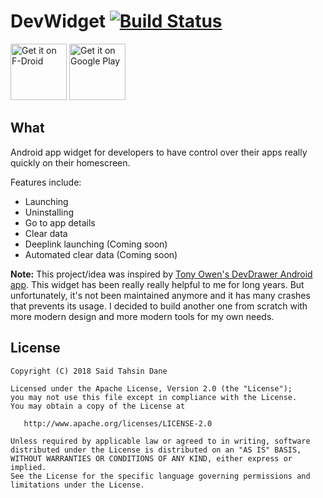 DevWidget [![Build Status](https://travis-ci.org/tasomaniac/DevWidget.png?branch=master)](https://travis-ci.org/tasomaniac/DevWidget)
==============

<a href="https://f-droid.org/repository/browse/?fdid=com.tasomaniac.devwidget.floss" target="_blank">
<img src="https://f-droid.org/badge/get-it-on.png" alt="Get it on F-Droid" height="90"/></a>
<a href="https://play.google.com/store/apps/details?id=com.tasomaniac.devwidget" target="_blank">
<img src="https://play.google.com/intl/en_us/badges/images/generic/en-play-badge.png" alt="Get it on Google Play" height="90"/></a>

What
----

Android app widget for developers to have control over their apps really quickly on their homescreen.

Features include: 
- Launching
- Uninstalling
- Go to app details
- Clear data
- Deeplink launching (Coming soon)
- Automated clear data (Coming soon)

**Note:** This project/idea was inspired by [Tony Owen's DevDrawer Android app](https://github.com/tunitowen/DevDrawer). This widget has been really really helpful to me for long years. But unfortunately, it's not been maintained anymore and it has many crashes that prevents its usage. I decided to build another one from scratch with more modern design and more modern tools for my own needs. 









License
-------

    Copyright (C) 2018 Said Tahsin Dane

    Licensed under the Apache License, Version 2.0 (the "License");
    you may not use this file except in compliance with the License.
    You may obtain a copy of the License at

       http://www.apache.org/licenses/LICENSE-2.0

    Unless required by applicable law or agreed to in writing, software
    distributed under the License is distributed on an "AS IS" BASIS,
    WITHOUT WARRANTIES OR CONDITIONS OF ANY KIND, either express or implied.
    See the License for the specific language governing permissions and
    limitations under the License.
